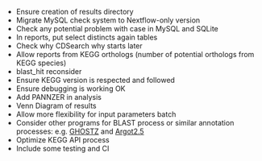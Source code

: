 * Ensure creation of results directory
* Migrate MySQL check system to Nextflow-only version
* Check any potential problem with case in MySQL and SQLite
* In reports, put select distincts again tables
* Check why CDSearch why starts later
* Allow reports from KEGG orthologs (number of potential orthologs from KEGG species)
* blast_hit reconsider
* Ensure KEGG version is respected and followed
* Ensure debugging is working OK
* Add PANNZER in analysis
* Venn Diagram of results
* Allow more flexibility for input parameters batch
* Consider other programs for BLAST process or similar annotation processes: e.g. [GHOSTZ](http://www.bi.cs.titech.ac.jp/ghostz/) and [Argot2.5](http://www.medcomp.medicina.unipd.it/Argot2-5/)
* Optimize KEGG API process
* Include some testing and CI
